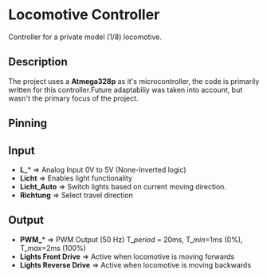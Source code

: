 # Locomotive Controller

Controller for a private model (1/8) locomotive.

## Description

The project uses a **Atmega328p** as it's microcontroller, the code is primarily written for this controller.Future adaptabiliy was taken into account, but wasn't the primary focus of the project.


## Pinning

## Input

* **L_*** => Analog Input 0V to 5V (None-Inverted logic)
* **Licht** => Enables light functionality
* **Licht_Auto** => Switch lights based on current moving direction.
* **Richtung** => Select travel direction

## Output

* **PWM_*** => PWM Output (50 Hz) T_*period* = 20ms, T_*min*=1ms (0%), T_*max*=2ms (100%)
* **Lights Front Drive** => Active when locomotive is moving forwards
* **Lights Reverse Drive** => Active when locomotive is moving backwards
